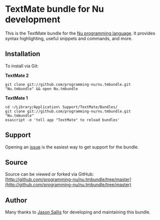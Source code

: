 # TextMate bundle for Nu development

This is the TextMate bundle for the [Nu programming language](http://programming-nu.github.io). It provides syntax highlighting, useful snippets and commands, and more.

## Installation

To install via Git:

**TextMate 2**

    git clone git://github.com/programming-nu/nu.tmbundle.git "Nu.tmbundle" && open Nu.tmbundle

**TextMate 1**

    cd ~/Library/Application\ Support/TextMate/Bundles/
    git clone git://github.com/programming-nu/nu.tmbundle.git "Nu.tmbundle"
    osascript -e 'tell app "TextMate" to reload bundles'

## Support

Opening an [issue](http://github.com/programming-nu/nu.tmbundle/issues) is the easiest way to get support for the bundle.

## Source

Source can be viewed or forked via GitHub: [http://github.com/programming-nu/nu.tmbundle/tree/master](http://github.com/programming-nu/nu.tmbundle/tree/master)

## Author

Many thanks to [Jason Sallis](https://github.com/jsallis) for developing and maintaining this bundle.
